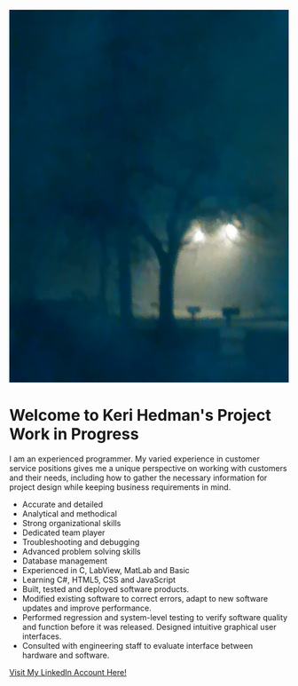 ![Cool Fog Picture](Fog_Proj.jpg)
# Welcome to Keri Hedman's Project Work in Progress #

I am an experienced programmer.  My varied experience in customer service positions gives me a unique perspective on working with customers and their needs, including how to gather the necessary information for project design while keeping business requirements in mind.

+ Accurate and detailed
+ Analytical and methodical
+ Strong organizational skills
+ Dedicated team player
+ Troubleshooting and debugging
+ Advanced problem solving skills
+ Database management
+ Experienced in C, LabView, MatLab and Basic
+ Learning C#, HTML5, CSS and JavaScript
+ Built, tested and deployed software products.
+ Modified existing software to correct errors, adapt to new software updates and improve performance.
+ Performed regression and system-level testing to verify software quality and function before it was released.
Designed intuitive graphical user interfaces.
+ Consulted with engineering staff to evaluate interface between hardware and software.

[Visit My LinkedIn Account Here!](https://www.linkedin.com/in/keri-hedman-927630150/)
